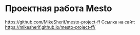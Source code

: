 # Проектная работа Mesto
https://github.com/MikeSherif/mesto-project-ff
Ссылка на сайт:
https://mikesherif.github.io/mesto-project-ff/
